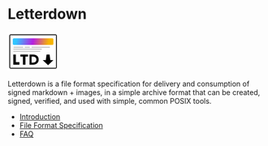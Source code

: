 # Letterdown
![Letterdown Logo](media/Logo.png)

Letterdown is a file format specification for delivery and consumption of signed markdown + images, in a simple archive format that can be created, signed, verified, and used with simple, common POSIX tools.

- [Introduction](intro.md)
- [File Format Specification](format.md)
- [FAQ](faq.md)
